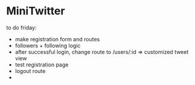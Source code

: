 # MiniTwitter

to do friday:
- make registration form and routes
- followers + following logic
- after successful login, change route to /users/:id => customized tweet view
- test registration page
- logout route
- 
